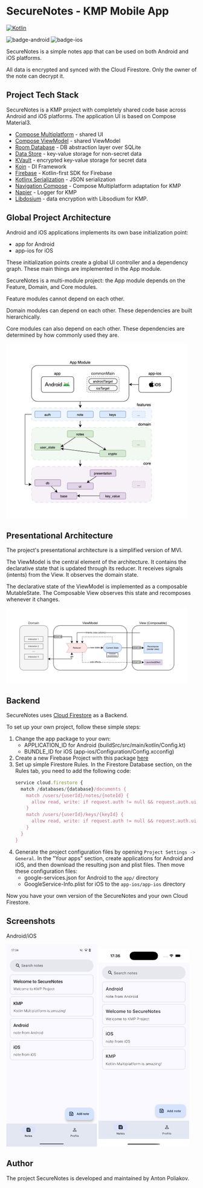 # SecureNotes - KMP Mobile App

[![Kotlin](https://img.shields.io/badge/Kotlin-2.0.20-blue.svg?style=flat&logo=kotlin)](https://kotlinlang.org)

![badge-android](http://img.shields.io/badge/platform-android-6EDB8D.svg?style=flat)
![badge-ios](https://img.shields.io/badge/platform-ios-6EDB8D.svg?style=flat)

SecureNotes is a simple notes app that can be used on both Android and iOS platforms.

All data is encrypted and synced with the Cloud Firestore. Only the owner of the note can decrypt it.

## Project Tech Stack

SecureNotes is a KMP project with completely shared code base across Android and iOS platforms. The application UI is based on Compose Material3.

- [Compose Multiplatform](https://github.com/JetBrains/compose-multiplatform) - shared UI
- [Compose ViewModel](https://www.jetbrains.com/help/kotlin-multiplatform-dev/compose-viewmodel.html) - shared ViewModel
- [Room Database](https://developer.android.com/kotlin/multiplatform/room) - DB abstraction layer over SQLite
- [Data Store](https://developer.android.com/jetpack/androidx/releases/datastore) - key-value storage for non-secret data
- [KVault](https://github.com/Liftric/KVault) - encrypted key-value storage for secret data
- [Koin](https://github.com/InsertKoinIO/koin) - DI Framework
- [Firebase](https://github.com/GitLiveApp/firebase-kotlin-sdk) - Kotlin-first SDK for Firebase
- [Kotlinx Serialization](https://github.com/Kotlin/kotlinx.serialization) - JSON serialization
- [Navigation Compose](https://www.jetbrains.com/help/kotlin-multiplatform-dev/compose-navigation-routing.html) - Compose Multiplatform adaptation for KMP
- [Napier](https://github.com/AAkira/Napier) - Logger for KMP
- [Libdosium](https://github.com/ionspin/kotlin-multiplatform-libsodium) - data encryption with Libsodium for KMP.

## Global Project Architecture

Android and iOS applications implements its own base initialization point:

- app for Android
- app-ios for iOS

These initialization points create a global UI controller and a dependency graph. These main things are implemented in the App module.

SecureNotes is a multi-module project: the App module depends on the Feature, Domain, and Core modules.

Feature modules cannot depend on each other.

Domain modules can depend on each other. These dependencies are built hierarchically.

Core modules can also depend on each other. These dependencies are determined by how commonly used they are.

<img src="assets/images/securenotes_arch.png" width="480" alt="Global Project Architecture">

## Presentational Architecture

The project's presentational architecture is a simplified version of MVI.

The ViewModel is the central element of the architecture. It contains the declarative state that is updated through its reducer. It receives signals (intents) from the View. It observes the domain state.

The declarative state of the ViewModel is implemented as a composable MutableState. The Composable View observes this state and recomposes whenever it changes.

<img src="assets/images/securenotes_presentational_arch.png" width="480" alt="Presentational Architecture">

## Backend

SecureNotes uses [Cloud Firestore](https://firebase.google.com/docs/firestore) as a Backend.

To set up your own project, follow these simple steps:

1. Change the app package to your own:
   - APPLICATION_ID for Android (buildSrc/src/main/kotlin/Config.kt)
   - BUNDLE_ID for iOS (app-ios/Configuration/Config.xcconfig)
2. Create a new Firebase Project with this package [here](https://console.firebase.google.com/)
3. Set up simple Firestore Rules. In the Firestore Database section, on the Rules tab, you need to add the following code:
    ```js
    service cloud.firestore {
      match /databases/{database}/documents {
        match /users/{userId}/notes/{noteId} {
          allow read, write: if request.auth != null && request.auth.uid == userId;
        }
        match /users/{userId}/keys/{keyId} {
          allow read, write: if request.auth != null && request.auth.uid == userId;
        }
      }
    }
    ```
4. Generate the project configuration files by opening `Project Settings -> General`. In the "Your apps" section, create applications for Android and iOS, and then download the resulting json and plist files. Then move these configuration files:
   - google-services.json for Android to the `app/` directory
   - GoogleService-Info.plist for iOS to the `app-ios/app-ios` directory

Now you have your own version of the SecureNotes and your own Cloud Firestore.

## Screenshots

Android/iOS

<img src="assets/screenshots/Android.png" width="240" alt="screenshot from Android"> <img src="assets/screenshots/iOS.png" width="240" alt="screenshot from iOS">

## Author

The project SecureNotes is developed and maintained by Anton Poliakov.
